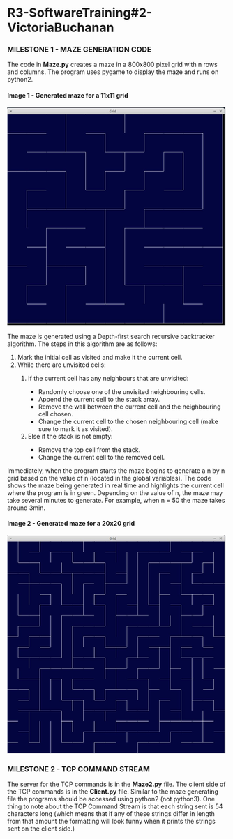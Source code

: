 # R3-SoftwareTraining#2-VictoriaBuchanan

<h3>MILESTONE 1 - MAZE GENERATION CODE</h3>

<p>The code in <strong>Maze.py</strong> creates a maze in a 800x800 pixel grid with n rows and columns.  The program uses pygame to display the maze and runs on python2.</p>

<h4><strong>Image 1 - Generated maze for a 11x11 grid</strong></h4>
<img src="https://github.com/SG-Command/R3-SoftwareTraining-2-VictoriaBuchanan/blob/main/photos/MazeN11.JPG" width="500" height="500">

<p>The maze is generated using a Depth-first search recursive backtracker algorithm. The steps in this algorithm are as follows:</p>

<ol>
    <li>Mark the initial cell as visited and make it the current cell.</li>
    <li>While there are unvisited cells:</li>
    <ol>
        <li>If the current cell has any neighbours that are unvisited:</li>
        <ul>
            <li>Randomly choose one of the unvisited neighbouring cells.</li>
            <li>Append the current cell to the stack array.</li>
            <li>Remove the wall between the current cell and the neighbouring cell chosen.</li>
            <li>Change the current cell to the chosen neighbouring cell (make sure to mark it as visited).</li>
        </ul>
        <li>Else if the stack is not empty:</li>
            <ul>
                <li>Remove the top cell from the stack.</li>
                <li>Change the current cell to the removed cell.</li>
        </ul>
    </ol>
</ol>

<p>Immediately, when the program starts the maze begins to generate a n by n grid based on the value of n (located in the global variables). The code shows the maze being generated in real time and highlights the current cell where the program is in green.  Depending on the value of n, the maze may take several minutes to generate.  For example, when n = 50 the maze takes around 3min.</p>

<h4><strong>Image 2 - Generated maze for a 20x20 grid</strong></h4>
<img src="https://github.com/SG-Command/R3-SoftwareTraining-2-VictoriaBuchanan/blob/main/photos/MazeN20.JPG" width="500" height="500">

<h3>MILESTONE 2 - TCP COMMAND STREAM</h3>

<p>The server for the TCP commands is in the <strong>Maze2.py</strong> file. The client side of the TCP commands is in the <strong>Client.py</strong> file. Similar to the 
maze generating file the programs should be accessed using python2 (not python3). One thing to note about the TCP Command Stream is that each string sent is 54 characters long (which means that if any of these strings differ in length from that amount the formatting will look funny when it prints the strings sent on the client side.)</p>